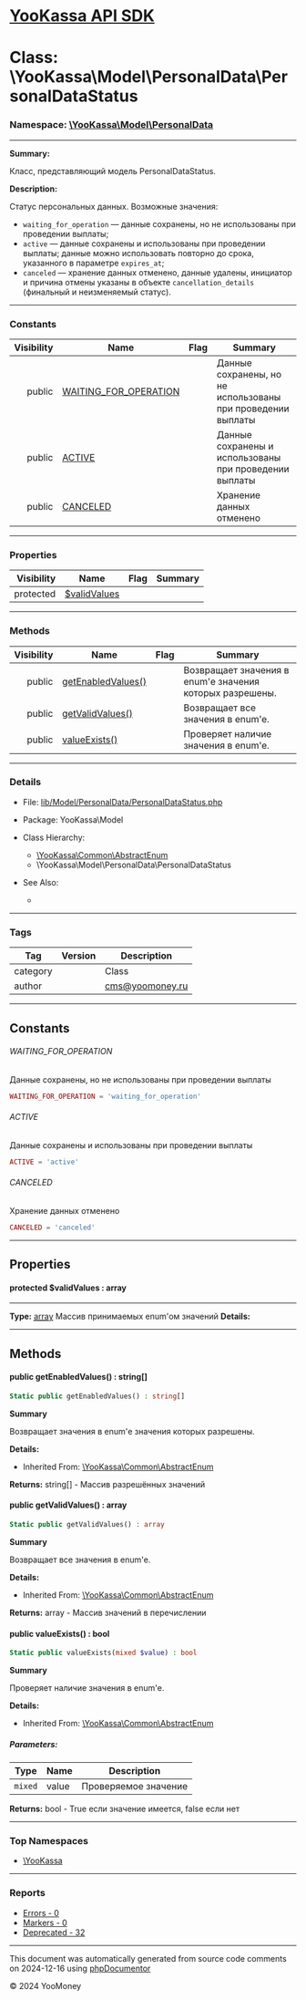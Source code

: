 # [YooKassa API SDK](../home.md)

# Class: \YooKassa\Model\PersonalData\PersonalDataStatus
### Namespace: [\YooKassa\Model\PersonalData](../namespaces/yookassa-model-personaldata.md)
---
**Summary:**

Класс, представляющий модель PersonalDataStatus.

**Description:**

Статус персональных данных.
Возможные значения:
- `waiting_for_operation` — данные сохранены, но не использованы при проведении выплаты;
- `active` — данные сохранены и использованы при проведении выплаты; данные можно использовать повторно до срока, указанного в параметре `expires_at`;
- `canceled` — хранение данных отменено, данные удалены, инициатор и причина отмены указаны в объекте `cancellation_details` (финальный и неизменяемый статус).

---
### Constants
| Visibility | Name | Flag | Summary |
| ----------:| ---- | ---- | ------- |
| public | [WAITING_FOR_OPERATION](../classes/YooKassa-Model-PersonalData-PersonalDataStatus.md#constant_WAITING_FOR_OPERATION) |  | Данные сохранены, но не использованы при проведении выплаты |
| public | [ACTIVE](../classes/YooKassa-Model-PersonalData-PersonalDataStatus.md#constant_ACTIVE) |  | Данные сохранены и использованы при проведении выплаты |
| public | [CANCELED](../classes/YooKassa-Model-PersonalData-PersonalDataStatus.md#constant_CANCELED) |  | Хранение данных отменено |

---
### Properties
| Visibility | Name | Flag | Summary |
| ----------:| ---- | ---- | ------- |
| protected | [$validValues](../classes/YooKassa-Model-PersonalData-PersonalDataStatus.md#property_validValues) |  |  |

---
### Methods
| Visibility | Name | Flag | Summary |
| ----------:| ---- | ---- | ------- |
| public | [getEnabledValues()](../classes/YooKassa-Common-AbstractEnum.md#method_getEnabledValues) |  | Возвращает значения в enum'е значения которых разрешены. |
| public | [getValidValues()](../classes/YooKassa-Common-AbstractEnum.md#method_getValidValues) |  | Возвращает все значения в enum'e. |
| public | [valueExists()](../classes/YooKassa-Common-AbstractEnum.md#method_valueExists) |  | Проверяет наличие значения в enum'e. |

---
### Details
* File: [lib/Model/PersonalData/PersonalDataStatus.php](../../lib/Model/PersonalData/PersonalDataStatus.php)
* Package: YooKassa\Model
* Class Hierarchy: 
  * [\YooKassa\Common\AbstractEnum](../classes/YooKassa-Common-AbstractEnum.md)
  * \YooKassa\Model\PersonalData\PersonalDataStatus

* See Also:
  * [](https://yookassa.ru/developers/api)

---
### Tags
| Tag | Version | Description |
| --- | ------- | ----------- |
| category |  | Class |
| author |  | cms@yoomoney.ru |

---
## Constants
<a name="constant_WAITING_FOR_OPERATION" class="anchor"></a>
###### WAITING_FOR_OPERATION
Данные сохранены, но не использованы при проведении выплаты

```php
WAITING_FOR_OPERATION = 'waiting_for_operation'
```


<a name="constant_ACTIVE" class="anchor"></a>
###### ACTIVE
Данные сохранены и использованы при проведении выплаты

```php
ACTIVE = 'active'
```


<a name="constant_CANCELED" class="anchor"></a>
###### CANCELED
Хранение данных отменено

```php
CANCELED = 'canceled'
```



---
## Properties
<a name="property_validValues"></a>
#### protected $validValues : array
---
**Type:** <a href="../array"><abbr title="array">array</abbr></a>
Массив принимаемых enum&#039;ом значений
**Details:**



---
## Methods
<a name="method_getEnabledValues" class="anchor"></a>
#### public getEnabledValues() : string[]

```php
Static public getEnabledValues() : string[]
```

**Summary**

Возвращает значения в enum'е значения которых разрешены.

**Details:**
* Inherited From: [\YooKassa\Common\AbstractEnum](../classes/YooKassa-Common-AbstractEnum.md)

**Returns:** string[] - Массив разрешённых значений


<a name="method_getValidValues" class="anchor"></a>
#### public getValidValues() : array

```php
Static public getValidValues() : array
```

**Summary**

Возвращает все значения в enum'e.

**Details:**
* Inherited From: [\YooKassa\Common\AbstractEnum](../classes/YooKassa-Common-AbstractEnum.md)

**Returns:** array - Массив значений в перечислении


<a name="method_valueExists" class="anchor"></a>
#### public valueExists() : bool

```php
Static public valueExists(mixed $value) : bool
```

**Summary**

Проверяет наличие значения в enum'e.

**Details:**
* Inherited From: [\YooKassa\Common\AbstractEnum](../classes/YooKassa-Common-AbstractEnum.md)

##### Parameters:
| Type | Name | Description |
| ---- | ---- | ----------- |
| <code lang="php">mixed</code> | value  | Проверяемое значение |

**Returns:** bool - True если значение имеется, false если нет



---

### Top Namespaces

* [\YooKassa](../namespaces/yookassa.md)

---

### Reports
* [Errors - 0](../reports/errors.md)
* [Markers - 0](../reports/markers.md)
* [Deprecated - 32](../reports/deprecated.md)

---

This document was automatically generated from source code comments on 2024-12-16 using [phpDocumentor](http://www.phpdoc.org/)

&copy; 2024 YooMoney